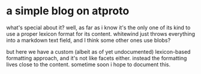 # a simple blog on atproto

what's special about it? well, as far as i know it's the only one of its kind to use a proper lexicon format for its content. 
whitewind just throws everything into a markdown text field, and I think some other ones use blobs?

but here we have a custom (albeit as of yet undocumented) lexicon-based formatting approach, and it's not like facets either.
instead the formatting lives close to the content. sometime soon i hope to document this. 
